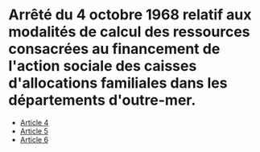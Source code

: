 # Arrêté du 4 octobre 1968 relatif aux modalités de calcul des ressources consacrées au financement de l'action sociale des caisses d'allocations familiales dans les départements d'outre-mer.

- [Article 4](article-4.md)
- [Article 5](article-5.md)
- [Article 6](article-6.md)
